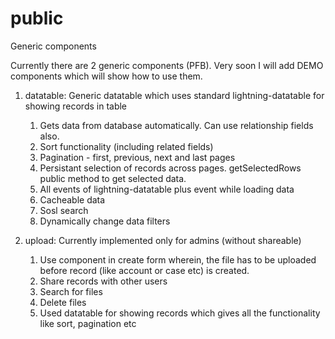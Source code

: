 # public
Generic components

Currently there are 2 generic components (PFB). Very soon I will add DEMO components which will show how to use them.

1. datatable: Generic datatable which uses standard lightning-datatable for showing records in table <br/>
     1. Gets data from database automatically. Can use relationship fields also. <br/>
     2. Sort functionality (including related fields) <br/>
     3. Pagination - first, previous, next and last pages <br/>
     4. Persistant selection of records across pages. getSelectedRows public method to get selected data. <br/>
     5. All events of lightning-datatable plus event while loading data <br/>
     6. Cacheable data <br/>
     7. Sosl search <br/>
     8. Dynamically change data filters <br/>

2. upload: Currently implemented only for admins (without shareable)  <br/>
    1. Use component in create form wherein, the file has to be uploaded before record (like account or case etc) is created. <br/>
    2. Share records with other users <br/>
    3. Search for files <br/>
    4. Delete files <br/>
    5. Used datatable for showing records which gives all the functionality like sort, pagination etc <br/>
    
     
